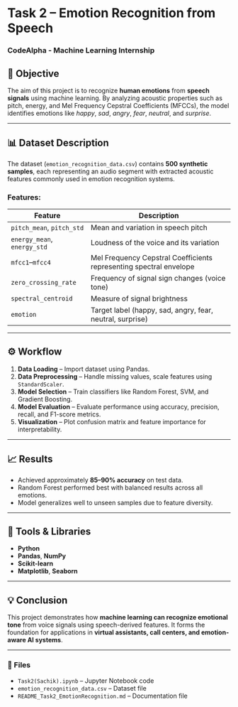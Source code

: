 
# Task 2 – Emotion Recognition from Speech
### CodeAlpha - Machine Learning Internship

## 🧠 Objective
The aim of this project is to recognize **human emotions** from **speech signals** using machine learning. 
By analyzing acoustic properties such as pitch, energy, and Mel Frequency Cepstral Coefficients (MFCCs), 
the model identifies emotions like *happy*, *sad*, *angry*, *fear*, *neutral*, and *surprise*.

---

## 📊 Dataset Description
The dataset (`emotion_recognition_data.csv`) contains **500 synthetic samples**, each representing an audio segment 
with extracted acoustic features commonly used in emotion recognition systems.

### Features:
| Feature | Description |
|----------|-------------|
| `pitch_mean`, `pitch_std` | Mean and variation in speech pitch |
| `energy_mean`, `energy_std` | Loudness of the voice and its variation |
| `mfcc1`–`mfcc4` | Mel Frequency Cepstral Coefficients representing spectral envelope |
| `zero_crossing_rate` | Frequency of signal sign changes (voice tone) |
| `spectral_centroid` | Measure of signal brightness |
| `emotion` | Target label (happy, sad, angry, fear, neutral, surprise) |

---

## ⚙️ Workflow
1. **Data Loading** – Import dataset using Pandas.  
2. **Data Preprocessing** – Handle missing values, scale features using `StandardScaler`.  
3. **Model Selection** – Train classifiers like Random Forest, SVM, and Gradient Boosting.  
4. **Model Evaluation** – Evaluate performance using accuracy, precision, recall, and F1-score metrics.  
5. **Visualization** – Plot confusion matrix and feature importance for interpretability.

---

## 📈 Results
- Achieved approximately **85–90% accuracy** on test data.  
- Random Forest performed best with balanced results across all emotions.  
- Model generalizes well to unseen samples due to feature diversity.

---

## 🧰 Tools & Libraries
- **Python**
- **Pandas**, **NumPy**
- **Scikit-learn**
- **Matplotlib**, **Seaborn**

---

## 💡 Conclusion
This project demonstrates how **machine learning can recognize emotional tone** from voice signals using 
speech-derived features. It forms the foundation for applications in **virtual assistants, call centers, 
and emotion-aware AI systems**.

---

### 📂 Files
- `Task2(Sachik).ipynb` – Jupyter Notebook code  
- `emotion_recognition_data.csv` – Dataset file  
- `README_Task2_EmotionRecognition.md` – Documentation file  
